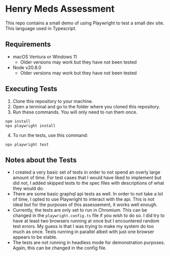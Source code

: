 # Henry Meds Assessment

This repo contains a small demo of using Playwright to test a small dev site. This language used in Typescript.

## Requirements

- macOS Ventura or Windows 11
  - Older versions may work but they have not been tested
- Node v20.8.0
  - Older versions may work but they have not been tested

## Executing Tests

1. Clone this repository to your machine.
2. Open a terminal and go to the folder where you cloned this repository.
3. Run these commands. You will only need to run them once.
```
npm install
npx playwright install
```
4. To run the tests, use this command:
```
npx playwright test
```

## Notes about the Tests

- I created a very basic set of tests in order to not spend an overly large amount of time. For test cases that I would have liked to implement but did not, I added skipped tests to the spec files with descriptions of what they would do.
- There are some basic graphql api tests as well. In order to not take a lot of time, I opted to use Playwright to interact with the api. This is not ideal but for the purposes of this assessement, it works well enough.
- Currently, the tests are only set to run in Chromium. This can be changed in the `playwright.config.ts` file if you wish to do so. I did try to have at least two browsers running at once but I encountered random test errors. My guess is that I was trying to make my system do too much as once. Tests running in parallel albeit with just one browser appears to be stable.
- The tests are not running in headless mode for demonstration purposes. Again, this can be changed in the config file.
